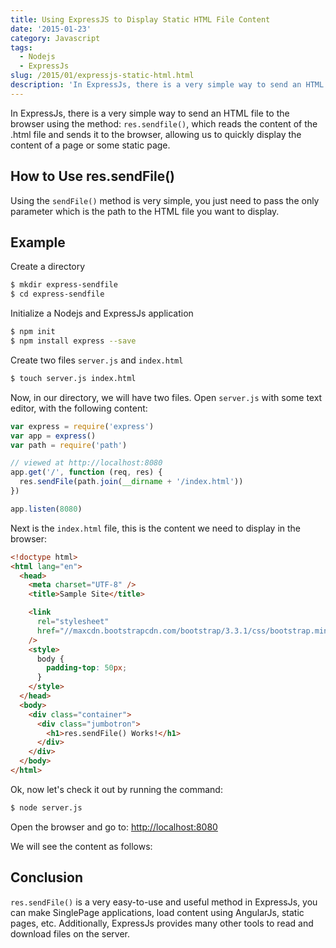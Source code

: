 ```yaml
---
title: Using ExpressJS to Display Static HTML File Content
date: '2015-01-23'
category: Javascript
tags:
  - Nodejs
  - ExpressJs
slug: /2015/01/expressjs-static-html.html
description: 'In ExpressJs, there is a very simple way to send an HTML file to the browser using the method: res.sendfile(), which reads the content of the .html file and sends it to the browser, allowing us to quickly display the content of a page or some static page.'
---
```


In ExpressJs, there is a very simple way to send an HTML file to the browser using the method: `res.sendfile()`, which reads the content of the .html file and sends it to the browser, allowing us to quickly display the content of a page or some static page.

## How to Use res.sendFile()

Using the `sendFile()` method is very simple, you just need to pass the only parameter which is the path to the HTML file you want to display.

## Example

Create a directory

```bash
$ mkdir express-sendfile
$ cd express-sendfile
```

Initialize a Nodejs and ExpressJs application

```bash
$ npm init
$ npm install express --save
```

Create two files `server.js` and `index.html`

```bash
$ touch server.js index.html
```

Now, in our directory, we will have two files. Open `server.js` with some text editor, with the following content:

```js
var express = require('express')
var app = express()
var path = require('path')

// viewed at http://localhost:8080
app.get('/', function (req, res) {
  res.sendFile(path.join(__dirname + '/index.html'))
})

app.listen(8080)
```

Next is the `index.html` file, this is the content we need to display in the browser:

```html
<!doctype html>
<html lang="en">
  <head>
    <meta charset="UTF-8" />
    <title>Sample Site</title>

    <link
      rel="stylesheet"
      href="//maxcdn.bootstrapcdn.com/bootstrap/3.3.1/css/bootstrap.min.css"
    />
    <style>
      body {
        padding-top: 50px;
      }
    </style>
  </head>
  <body>
    <div class="container">
      <div class="jumbotron">
        <h1>res.sendFile() Works!</h1>
      </div>
    </div>
  </body>
</html>
```

Ok, now let's check it out by running the command:

```bash
$ node server.js
```

Open the browser and go to: [http://localhost:8080](http://localhost:8080/)

We will see the content as follows:

## Conclusion

`res.sendFile()` is a very easy-to-use and useful method in ExpressJs, you can make SinglePage applications, load content using AngularJs, static pages, etc. Additionally, ExpressJs provides many other tools to read and download files on the server.
